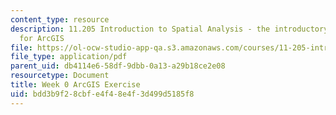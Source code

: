 ```yaml
---
content_type: resource
description: 11.205 Introduction to Spatial Analysis - the introductory lab exercise
  for ArcGIS
file: https://ol-ocw-studio-app-qa.s3.amazonaws.com/courses/11-205-introduction-to-spatial-analysis-fall-2019/bdd3b9f28cbfe4f48e4f3d499d5185f8_11.205f19_week_0_arc.pdf
file_type: application/pdf
parent_uid: db4114e6-58df-9dbb-0a13-a29b18ce2e08
resourcetype: Document
title: Week 0 ArcGIS Exercise
uid: bdd3b9f2-8cbf-e4f4-8e4f-3d499d5185f8
---
```

